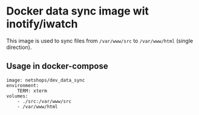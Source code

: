 # Docker data sync image wit inotify/iwatch

This image is used to sync files from ``/var/www/src`` to ``/var/www/html`` (single direction).

## Usage in docker-compose

    image: netshops/dev_data_sync
    environment:
        TERM: xterm
    volumes:
        - ./src:/var/www/src
        - /var/www/html
